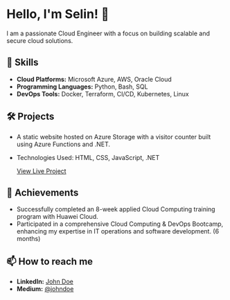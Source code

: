 # Hello, I'm Selin! 👋

I am a passionate Cloud Engineer with a focus on building scalable and secure cloud solutions. 

## 🚀 Skills
- **Cloud Platforms:** Microsoft Azure, AWS, Oracle Cloud
- **Programming Languages:** Python, Bash, SQL
- **DevOps Tools:** Docker, Terraform, CI/CD, Kubernetes, Linux

## 🛠️ Projects
- A static website hosted on Azure Storage with a visitor counter built using Azure Functions and .NET.
- Technologies Used: HTML, CSS, JavaScript, .NET

    [View Live Project](https://scfunction.z16.web.core.windows.net/)

## 🏅 Achievements

- Successfully completed an 8-week applied Cloud Computing training program with Huawei Cloud.
- Participated in a comprehensive Cloud Computing & DevOps Bootcamp, enhancing my expertise in IT operations and software development. (6 months)


## 📫 How to reach me
- **LinkedIn:** [John Doe](nkedin.com/in/selin-celik/)
- **Medium:** [@johndoe](https://medium.com/@selincelik)

